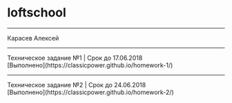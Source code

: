 # loftschool
<hr>
Карасев Алексей
<hr>
Техническое задание №1 | Срок до 17.06.2018</br>
[Выполнено](https://classicpower.github.io/homework-1/)
<hr>
Техническое задание №2 | Срок до 24.06.2018</br>
[Выполнено](https://classicpower.github.io/homework-2/)
